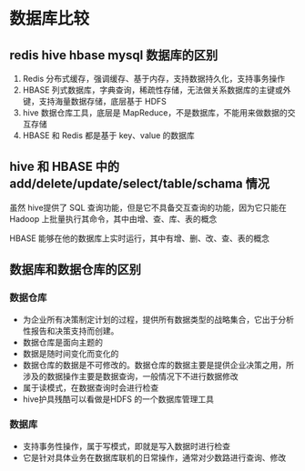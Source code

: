 # 数据库比较

## redis hive hbase mysql 数据库的区别

1. Redis 分布式缓存，强调缓存、基于内存，支持数据持久化，支持事务操作
2. HBASE 列式数据库，字典查询，稀疏性存储，无法做关系数据库的主键或外键，支持海量数据存储，底层基于 HDFS
3. hive 数据仓库工具，底层是 MapReduce，不是数据库，不能用来做数据的交互存储
4. HBASE 和 Redis 都是基于 key、value 的数据库

## hive 和 HBASE 中的 add/delete/update/select/table/schama 情况

虽然 hive提供了 SQL 查询功能，但是它不具备交互查询的功能，因为它只能在 Hadoop 上批量执行其命令，其中由增、查、库、表的概念

HBASE 能够在他的数据库上实时运行，其中有增、删、改、查、表的概念

## 数据库和数据仓库的区别

### 数据仓库

* 为企业所有决策制定计划的过程，提供所有数据类型的战略集合，它出于分析性报告和决策支持而创建。
* 数据仓库是面向主题的
* 数据是随时间变化而变化的
* 数据仓库的数据是不可修改的。数据仓库的数据主要是提供企业决策之用，所涉及的数据操作主要是数据查询，一般情况下不进行数据修改
* 属于读模式，在数据查询时会进行检查
* hive护具残酷可以看做是HDFS 的一个数据库管理工具

### 数据库

* 支持事务性操作，属于写模式，即就是写入数据时进行检查
* 它是针对具体业务在数据库联机的日常操作，通常对少数路进行查询、修改

